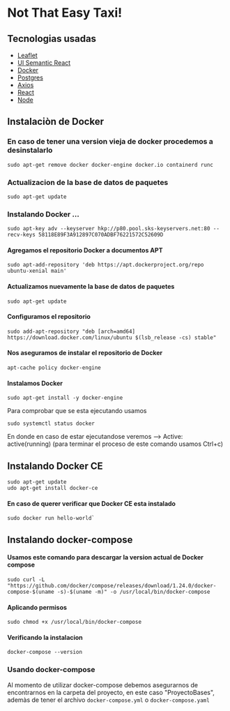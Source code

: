 # Not That Easy Taxi!

## Tecnologias usadas

* [Leaflet](https://leafletjs.com/)
* [UI Semantic React](https://react.semantic-ui.com/)
* [Docker](https://www.docker.com/)
* [Postgres](https://www.postgresql.org/)
* [Axios](https://github.com/axios/axios)
* [React](https://reactjs.org/)
* [Node](https://nodejs.org/es/)

## Instalaciòn de Docker

### En caso de tener una version vieja de docker procedemos a desinstalarlo
```
sudo apt-get remove docker docker-engine docker.io containerd runc
```
### Actualizacion de la base de datos de paquetes
```
sudo apt-get update
```
### Instalando Docker ...
```
sudo apt-key adv --keyserver hkp://p80.pool.sks-keyservers.net:80 --recv-keys 58118E89F3A912897C070ADBF76221572C52609D
```
#### Agregamos el repositorio Docker a documentos APT
```
sudo apt-add-repository 'deb https://apt.dockerproject.org/repo ubuntu-xenial main'
```
#### Actualizamos nuevamente la base de datos de paquetes
```
sudo apt-get update
```
#### Configuramos el repositorio
```
sudo add-apt-repository "deb [arch=amd64] https://download.docker.com/linux/ubuntu $(lsb_release -cs) stable"
```
#### Nos aseguramos de instalar el repositorio de Docker
```
apt-cache policy docker-engine
```
#### Instalamos Docker
```
sudo apt-get install -y docker-engine
```
Para comprobar que se esta ejecutando usamos 
```
sudo systemctl status docker
```
En donde en caso de estar ejecutandose veremos --> Active: active(running)
(para terminar el proceso de este comando usamos Ctrl+c)

## Instalando Docker CE
```
sudo apt-get update
udo apt-get install docker-ce
```
#### En caso de querer verificar que Docker CE esta instalado
```
sudo docker run hello-world`
```
## Instalando docker-compose

#### Usamos este comando para descargar la version actual de Docker compose

```
sudo curl -L "https://github.com/docker/compose/releases/download/1.24.0/docker-compose-$(uname -s)-$(uname -m)" -o /usr/local/bin/docker-compose
```
#### Aplicando permisos
```
sudo chmod +x /usr/local/bin/docker-compose
```

#### Verificando la instalacion
```
docker-compose --version
```

### Usando docker-compose

Al momento de utilizar docker-compose debemos asegurarnos de encontrarnos en la carpeta del proyecto, en este caso "ProyectoBases", ademàs de tener el archivo ```docker-compose.yml``` o ```docker-compose.yaml ```


